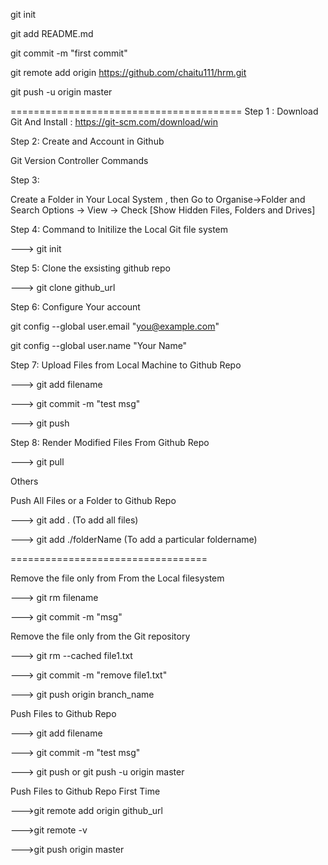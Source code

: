 
git init

git add README.md

git commit -m "first commit"

git remote add origin https://github.com/chaitu111/hrm.git

git push -u origin master


========================================
Step 1 : Download Git And Install : https://git-scm.com/download/win

Step 2: Create and Account in Github

Git Version Controller Commands

Step 3:

Create a Folder in Your Local System , then Go to Organise->Folder and Search Options -> View -> Check [Show Hidden Files, Folders and Drives]

Step 4: Command to Initilize the Local Git file system

---> git init

Step 5: Clone the exsisting github repo

---> git clone github_url

Step 6: Configure Your account

git config --global user.email "you@example.com"

git config --global user.name "Your Name"


Step 7: Upload Files from Local Machine to Github Repo

---> git add filename

---> git commit -m "test msg"

---> git push


Step 8: Render Modified Files From Github Repo

---> git pull

Others

Push All Files or a Folder to Github Repo

---> git add . (To add all files)

---> git add ./folderName (To add a particular foldername)

==================================


Remove the file only from From the Local filesystem

---> git rm filename

---> git commit -m "msg"



Remove the file only from the Git repository

---> git rm --cached file1.txt

---> git commit -m "remove file1.txt"

---> git push origin branch_name


Push Files to Github Repo

---> git add filename

---> git commit -m "test msg"

---> git push or git push -u origin master


Push Files to Github Repo First Time

--->git remote add origin github_url

--->git remote -v

--->git push origin master

